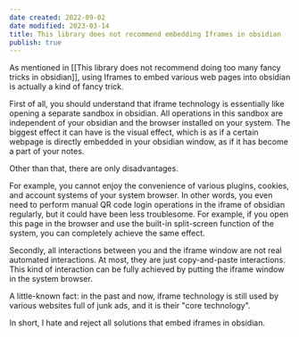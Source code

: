 ```yaml
---
date created: 2022-09-02
date modified: 2023-03-14
title: This library does not recommend embedding Iframes in obsidian
publish: true
---
```

As mentioned in [[This library does not recommend doing too many fancy tricks in obsidian]], using Iframes to embed various web pages into obsidian is actually a kind of fancy trick.

First of all, you should understand that iframe technology is essentially like opening a separate sandbox in obsidian. All operations in this sandbox are independent of your obsidian and the browser installed on your system. The biggest effect it can have is the visual effect, which is as if a certain webpage is directly embedded in your obsidian window, as if it has become a part of your notes.

Other than that, there are only disadvantages.

For example, you cannot enjoy the convenience of various plugins, cookies, and account systems of your system browser. In other words, you even need to perform manual QR code login operations in the iframe of obsidian regularly, but it could have been less troublesome. For example, if you open this page in the browser and use the built-in split-screen function of the system, you can completely achieve the same effect.

Secondly, all interactions between you and the iframe window are not real automated interactions. At most, they are just copy-and-paste interactions. This kind of interaction can be fully achieved by putting the iframe window in the system browser.

A little-known fact: in the past and now, iframe technology is still used by various websites full of junk ads, and it is their "core technology".

In short, I hate and reject all solutions that embed iframes in obsidian. 